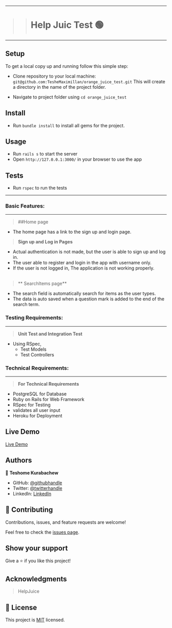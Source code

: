 
***
>> # Help Juic Test 🟢
***

## Setup

To get a local copy up and running follow this simple step:

- Clone repository to your local machine:
  `git@github.com:TesheMaximillan/orange_juice_test.git`
  This will create a directory in the name of the project folder.

- Navigate to project folder using `cd orange_juice_test`

## Install

- Run `bundle install` to install all gems for the project.

## Usage

- Run `rails s` to start the server
- Open `http://127.0.0.1:3000/` in your browser to use the app

## Tests
- Run `rspec` to run the tests
---
### Basic Features:
***

> ##Home page
* The home page has a link to the sign up and login page.

> **Sign up and Log in Pages**
* Actual authentication is not made, but the user is able to sign up and log in.
* The user able to register and login in the app with username only.
* If the user is not logged in, The application is not working properly.
  </br></br>

> ** SearchItems page**
* The search field is automatically search for items as the user types.
* The data is auto saved when a question mark is added to the end of the search term.

### Testing Requirements:
***
> **Unit Test and Integration Test**

* Using RSpec,
    * Test Models
    * Test Controllers

### Technical Requirements:
***
> **For Technical Requirements**
* PostgreSQL for Database
* Ruby on Rails for Web Framework
* RSpec for Testing
* validates all user input
* Heroku for Deployment

## Live Demo

[Live Demo](https://coolbudgetapp.herokuapp.com/)

## Authors

👤 **Teshome Kurabachew**

- GitHub: [@githubhandle](https://github.com/TesheMaximillan)
- Twitter: [@twitterhandle](https://twitter.com/TesheKura)
- LinkedIn: [LinkedIn](https://www.linkedin.com/in/teshome-kurabachew-aa8067180/)

## 🤝 Contributing

Contributions, issues, and feature requests are welcome!

Feel free to check the [issues page](https://github.com/TesheMaximillan/BlogApp/issues).

## Show your support

Give a ⭐️ if you like this project!

## Acknowledgments

> HelpJuice

## 📝 License

This project is [MIT](./MIT.md) licensed.
